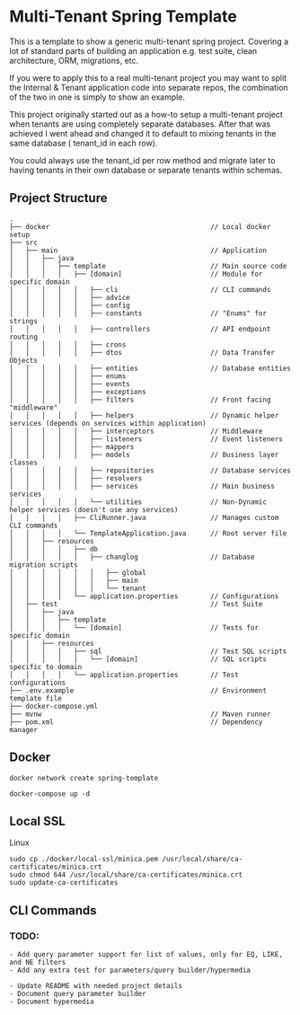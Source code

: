# Multi-Tenant Spring Template

This is a template to show a generic multi-tenant spring project. Covering a lot
of standard parts of building an application e.g. test suite, clean
architecture,
ORM, migrations, etc.

If you were to apply this to a real multi-tenant project you may want to split
the Internal & Tenant application code into separate repos, the combination of
the two in one is simply to show an example.

This project originally started out as a how-to setup a multi-tenant project
when tenants are using completely separate databases. After that was achieved I
went ahead and changed it to default to mixing tenants in the same database (
tenant_id in each row).

You could always use the tenant_id per row method and migrate later to having
tenants in their own database or separate tenants within schemas.

## Project Structure

```
.
├── docker                                        // Local docker setup
├── src                          
│   ├── main                                      // Application
│   │   ├── java
│   │   │   ├── template                          // Main source code
│   │   │   │   ├── [domain]                      // Module for specific domain
│   │   │   │   │   ├── cli                       // CLI commands
│   │   │   │   │   ├── advice
│   │   │   │   │   ├── config
│   │   │   │   │   ├── constants                 // "Enums" for strings 
│   │   │   │   │   ├── controllers               // API endpoint routing
│   │   │   │   │   ├── crons
│   │   │   │   │   ├── dtos                      // Data Transfer Objects
│   │   │   │   │   ├── entities                  // Database entities
│   │   │   │   │   ├── enums                
│   │   │   │   │   ├── events  
│   │   │   │   │   ├── exceptions               
│   │   │   │   │   ├── filters                   // Front facing "middleware"
│   │   │   │   │   ├── helpers                   // Dynamic helper services (depends on services within application)
│   │   │   │   │   ├── interceptors              // Middleware
│   │   │   │   │   ├── listeners                 // Event listeners
│   │   │   │   │   ├── mappers              
│   │   │   │   │   ├── models                    // Business layer classes
│   │   │   │   │   ├── repositories              // Database services
│   │   │   │   │   ├── resolvers
│   │   │   │   │   ├── services                  // Main business services
│   │   │   │   │   └── utilities                 // Non-Dynamic helper services (doesn't use any services)
│   │   │   │   ├── CliRunner.java                // Manages custom CLI commands
│   │   │   │   └── TemplateApplication.java      // Root server file
│   │   ├── resources    
│   │   │   │   ├── db                      
│   │   │   │   │   ├── changlog                  // Database migration scripts
│   │   │   │   │   │   ├── global                       
│   │   │   │   │   │   ├── main                       
│   │   │   │   │   │   └── tenant                     
│   │   │   │   └── application.properties        // Configurations                       
│   ├── test                                      // Test Suite
│   │   ├── java
│   │   │   ├── template                          
│   │   │   │   └── [domain]                      // Tests for specific domain
│   │   ├── resources    
│   │   │   │   ├── sql                           // Test SQL scripts
│   │   │   │   │   └── [domain]                  // SQL scripts specific to domain
│   │   │   │   └── application.properties        // Test configurations    
├── .env.example                                  // Environment template file
├── docker-compose.yml           
├── mvnw                                          // Maven runner
├── pom.xml                                       // Dependency manager
```   

## Docker

```
docker network create spring-template

docker-compose up -d
```

## Local SSL

Linux

```
sudo cp ./docker/local-ssl/minica.pem /usr/local/share/ca-certificates/minica.crt
sudo chmod 644 /usr/local/share/ca-certificates/minica.crt
sudo update-ca-certificates
```

## CLI Commands

### TODO:

    - Add query parameter support for list of values, only for EQ, LIKE, and NE filters
    - Add any extra test for parameters/query builder/hypermedia

    - Update README with needed project details
    - Document query parameter builder
    - Document hypermedia